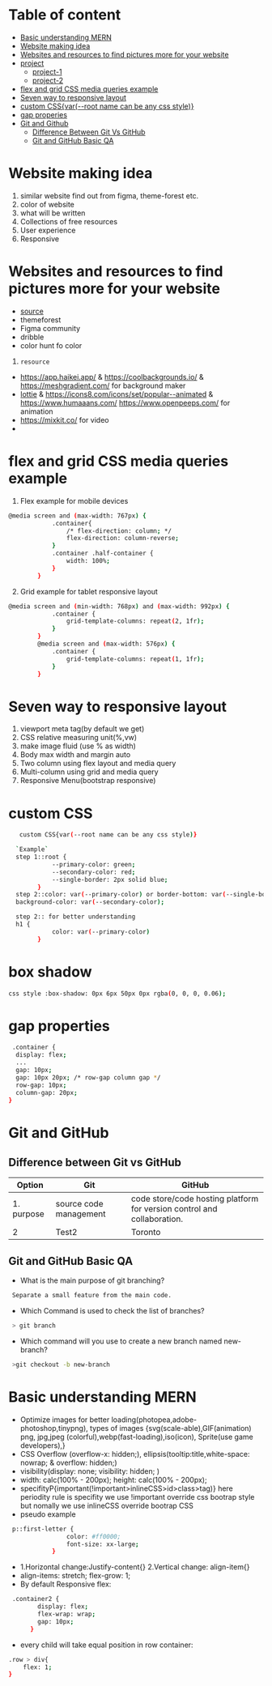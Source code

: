 #  Table of content
- [Basic understanding MERN](#basic-understanding-mern)
- [Website making idea](#website-making-idea)
- [Websites and resources to find pictures more for your website](#websites-and-resources-to-find-pictures-more-for-your-website)
- [project]()
   - [project-1](https://github.com/bariulmunshi/MERN-Project-1)
   - [project-2](https://github.com/bariulmunshi/MERN-Project-2)
- [flex and grid CSS media queries example](#flex-and-grid-css-media-queries-example)
- [Seven way to responsive layout](#seven-way-to-responsive-layout)
- [custom CSS{var(--root name can be any css style)}](#custom-css)
- [gap properies](#gap-properties)
- [Git and Github](#git-and-github)
  - [Difference Between Git Vs GitHub](#difference-between-git-vs-github)
  - [Git and GitHub Basic QA](#git-and-github-basic-qa)

# Website making idea 
1. similar website find out from figma, theme-forest etc.
2. color of website 
3. what will be written
4. Collections of free resources
5. User experience 
6. Responsive
# Websites and resources to find pictures more for your website
- [source](https://bootcamp.uxdesign.cc/free-images-and-resources-collection-for-website-c77f2fc46ce5)
- themeforest 
- Figma community 
- dribble
- color hunt fo color
1. `resource`
- https://app.haikei.app/ & https://coolbackgrounds.io/  & https://meshgradient.com/
for background maker
- [lottie](https://lottiefiles.com/) & https://icons8.com/icons/set/popular--animated & 
https://www.humaaans.com/ https://www.openpeeps.com/ for animation
- https://mixkit.co/ for video
- 

# flex and grid CSS media queries example
1. Flex example for mobile devices
```sh
@media screen and (max-width: 767px) {
            .container{
                /* flex-direction: column; */
                flex-direction: column-reverse;
            }
            .container .half-container {
                width: 100%;
            }
        }
```
2. Grid example for tablet responsive layout
```sh
@media screen and (min-width: 768px) and (max-width: 992px) {
            .container {
                grid-template-columns: repeat(2, 1fr);
            }
        }
        @media screen and (max-width: 576px) {
            .container {
                grid-template-columns: repeat(1, 1fr);
            }
        }
```
# Seven way to responsive layout
1. viewport meta tag(by default we get)
2. CSS relative measuring unit(%,vw)
3. make image fluid (use % as width)
4. Body max width and margin auto
5. Two column using flex layout and media query
6. Multi-column using grid and media query
7. Responsive Menu(bootstrap responsive)

# custom CSS
```sh
   custom CSS{var(--root name can be any css style)} 

  `Example`
  step 1::root {
            --primary-color: green;
            --secondary-color: red;
            --single-border: 2px solid blue;
        }
  step 2::color: var(--primary-color) or border-bottom: var(--single-border) or background-color: var(--primary-color); 
  background-color: var(--secondary-color);

  step 2:: for better understanding
  h1 {
            color: var(--primary-color)
        }
```

# box shadow
```sh
css style :box-shadow: 0px 6px 50px 0px rgba(0, 0, 0, 0.06);
```

# gap properties
```sh
 .container {
  display: flex;
  ...
  gap: 10px;
  gap: 10px 20px; /* row-gap column gap */
  row-gap: 10px;
  column-gap: 20px;
}
```

# Git and GitHub
## Difference between Git vs GitHub
| Option |  Git      | GitHub    |
| -----------   | ------------- | -------- |
| 1. purpose   | source code management       |  code store/code hosting platform for version control and collaboration.  |
| 2   | Test2         | Toronto  |
## Git and GitHub Basic QA
- What is the main purpose of git branching? 
 ```sh
  Separate a small feature from the main code.
 ```
- Which Command is used to check the list of branches?
 ```sh
  > git branch
 ```
- Which command will you use to create a new branch named new-branch?
 ```sh
  >git checkout -b new-branch
 ```

# Basic understanding MERN
- Optimize images for better loading(photopea,adobe-photoshop,tinypng), types of images {svg(scale-able),GIF(animation) png, jpg,jpeg
(colorful),webp(fast-loading),iso(icon), Sprite(use game developers),}  
- CSS Overflow (overflow-x: hidden;), ellipsis(tooltip:title,white-space: nowrap; & overflow: hidden;)
- visibility(display: none; visibility: hidden; )
- width: calc(100% - 200px); height: calc(100% - 200px);
- specifityP{important(!important>inlineCSS>id>class>tag)}
here periodity rule is specifity we use !important override css bootrap style but nomally we use inlineCSS
override bootrap CSS
- pseudo example
```sh
 p::first-letter {
                color: #ff0000;
                font-size: xx-large;
            }
```
- 1.Horizontal change:Justify-content{} 2.Vertical change: align-item{}
- align-items: stretch; flex-grow: 1;
- By default Responsive flex:
```sh
 .container2 {
        display: flex;
        flex-wrap: wrap;
        gap: 10px;
      }
```

- every child will take equal position in row container: 
```sh
.row > div{
    flex: 1;
}
```